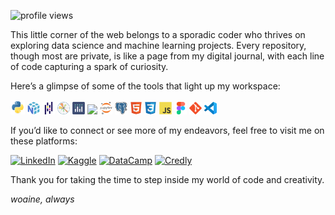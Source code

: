 ![profile views](https://komarev.com/ghpvc/?username=woaine&label=Dearest%20Gentle%20Visitor&color=129e00)

This little corner of the web belongs to a sporadic coder who thrives on exploring data science and machine learning projects. Every repository, though most are private, is like a page from my digital journal, with each line of code capturing a spark of curiosity.

Here’s a glimpse of some of the tools that light up my workspace:

<p>
<img width="23px" src="https://raw.githubusercontent.com/devicons/devicon/master/icons/python/python-original.svg" /> 
<img width="20px" src="https://raw.githubusercontent.com/devicons/devicon/master/icons/numpy/numpy-original.svg" /> 
<img width="20px" src="https://raw.githubusercontent.com/devicons/devicon/master/icons/pandas/pandas-original.svg" />
<img width="20px" src="https://raw.githubusercontent.com/devicons/devicon/master/icons/matplotlib/matplotlib-original.svg" /> 
<img width="20px" src="https://raw.githubusercontent.com/devicons/devicon/master/icons/plotly/plotly-original.svg" /> 
<img width="45px" src="https://upload.wikimedia.org/wikipedia/commons/0/05/Scikit_learn_logo_small.svg" /> 
<img width="20px" src="https://raw.githubusercontent.com/devicons/devicon/master/icons/jupyter/jupyter-original-wordmark.svg" /> 
<img width="20px" src="https://raw.githubusercontent.com/devicons/devicon/master/icons/postgresql/postgresql-original.svg" />
<img width="20px" src="https://raw.githubusercontent.com/devicons/devicon/master/icons/html5/html5-original.svg" /> 
<img width="20px" src="https://raw.githubusercontent.com/devicons/devicon/master/icons/css3/css3-original.svg" /> 
<img width="20px" src="https://raw.githubusercontent.com/devicons/devicon/master/icons/javascript/javascript-original.svg" /> 
<img width="20px" src="https://github.com/devicons/devicon/blob/master/icons/figma/figma-original.svg" /> 
<img width="20px" src="https://github.com/devicons/devicon/blob/master/icons/git/git-original.svg" /> 
<img width="20px" src="https://raw.githubusercontent.com/devicons/devicon/master/icons/vscode/vscode-original.svg" />   
</p>

If you’d like to connect or see more of my endeavors, feel free to visit me on these platforms:

<p>
<a href="https://www.linkedin.com/in/ejoyaine/" target="_blank"><img alt="LinkedIn" src="https://img.shields.io/badge/LinkedIn-%230366c3.svg?style=flat-square&logo=linkedin&logoColor=white&logoWidth=20" /></a> 
<a href="https://www.kaggle.com/woaine" target="_blank"><img alt="Kaggle" src="https://img.shields.io/badge/Kaggle-%2320beff.svg?style=flat-square&logo=kaggle&logoColor=white&logoWidth=20" /></a>
<a href="https://www.datacamp.com/portfolio/ejoyaine" target="_blank"><img alt="DataCamp" src="https://img.shields.io/badge/DataCamp-%129e00.svg?style=flat-square&logo=datacamp&logoColor=white&logoWidth=20" /></a>
<a href="https://www.credly.com/users/ejoyaine" target="_blank"><img alt="Credly" src="https://img.shields.io/badge/Credly-%23fc720e.svg?style=flat-square&logo=credly&logoColor=white&logoWidth=20" /></a> 
</p>

Thank you for taking the time to step inside my world of code and creativity.

_woaine, always_
